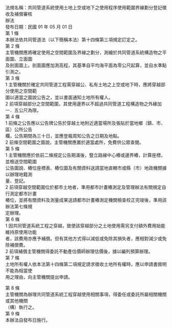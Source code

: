 法規名稱：共同管道系統使用土地上空或地下之使用程序使用範圍界線劃分登記徵收及補償審核  
辦法  
發布日期：民國 91 年 05 月 01 日  
第 1 條  
本辦法依共同管道法（以下簡稱本法）第十四條第三項規定訂定之。  
第 2 條  
主管機關應將確定使用之空間範圍及界線之劃分，測繪於共同管道系統構造物之平面圖、立面圖  
及剖面圖上。剖面圖應加測高程，其基準自平均海平面為零公尺起算，並自水準點引測之。  
第 3 條  
1 主管機關於確定共同管道工程需穿越公、私有土地之上空或地下時，應將穿越部分使用之空間範  
圍以適當之圖說公告之，並以書面通知土地所有權人。  
2 前項穿越部分之空間範圍，其使用邊界以不超過共同管道工程構造物之外緣加一．五公尺為限。  
第 4 條  
1 前條之公告應以公告牌公告於穿越土地附近適當場所及張貼於當地鄉（鎮、市、區）公所公告  
欄，公告期間為三十日，並應登報周知公告之日期及地點。  
2 前條空間範圍之圖說，主管機關應置於適當處所，免費供公眾查閱。  
第 5 條  
1 主管機關應於依前二條規定公告期滿後，豎立路線中心樁或邊界樁，計算座標，並檢送空間範圍  
公告圖說、樁位座標表、樁位圖及有關資料送請當地直轄市或縣（市）地政機關據以辦理地籍測  
量、登記。  
2 前項穿越空間範圍位於都市土地者，準用都市計畫樁測定及管理辦法有關規定自行測定都市計畫  
樁位，並將有關資料及測量成果送請都市計畫樁測定機關檢查校正完竣後，準用該辦法第七條規  
定辦理。  
第 6 條  
1 因共同管道系統工程之穿越，致使該穿越部分之土地使用需另支付額外費用始能維持原使用功能  
者，該費用亦應予補償。但有其他方式得以減低或免除其損失者，應相對減少或免除補償費。  
2 前項補償主管機關得委託不動產估價師辦理估價後，據以編列預算辦理。  
第 7 條  
土地所有權人依本法第十四條第二項規定請求徵收土地所有權時，應以申請書敘明不能為相當使  
用之理由，向主管機關提出申請。  


第 8 條  
主管機關為辦理共同管道系統工程穿越使用相關事項，得委任或委託所屬相關機關或其他機關  
（構）執行之。  
第 9 條  
本辦法自發布日施行。  


